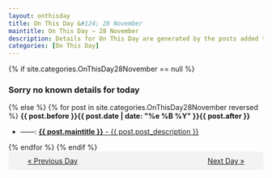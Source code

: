```yaml
---
layout: onthisday
title: On This Day &#124; 28 November
maintitle: On This Day — 28 November
description: Details for On This Day are generated by the posts added to the website so the content is subject to changes/updates over time.
categories: [On This Day]
---
```


{% if site.categories.OnThisDay28November == null %}
<h3>Sorry no known details for today</h3>
{% else %}
{% for post in site.categories.OnThisDay28November reversed %}
<strong>{{ post.before }}{{ post.date | date: "%e %B %Y" }}{{ post.after }}</strong>
<ul>
<li> ——: <a class="{{ post.class }}" href="{{ post.url }}"><strong>{{ post.maintitle }}</strong> - {{ post.post_description }}</a></li>
</ul>
{% endfor %}
{% endif %}
<br />
<div style="background-color: #f3f3f3; padding: 10px; border-radius: 5px; text-align: center; display: flex; justify-content: space-evenly;">
<a href="/onthisday/11/11-27">« Previous Day</a>
<span style="visibility:hidden;">[ Visit Leap Year February 29 ]</span>
<a href="/onthisday/11/11-29">Next Day »</a>
</div>
